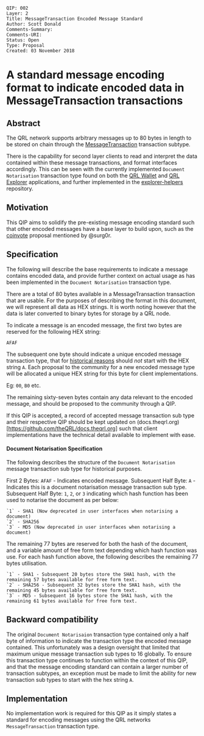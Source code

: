 	QIP: 002
	Layer: 2
	Title: MessageTransaction Encoded Message Standard
	Author: Scott Donald
	Comments-Summary: 
	Comments-URI: 
	Status: Open
	Type: Proposal
	Created: 03 November 2018

# A standard message encoding format to indicate encoded data in MessageTransaction transactions

## Abstract

The QRL network supports arbitrary messages up to 80 bytes in length to be stored on chain through the [MessageTransaction](https://github.com/theQRL/QRL/blob/v1.1.6/src/qrl/core/txs/MessageTransaction.py#L8) transaction subtype.

There is the capability for second layer clients to read and interpret the data contained within these message transactions, and format interfaces accordingly. This can be seen with the currently implemented `Document Notarisation` transaction type found on both the [QRL Wallet](https://github.com/theQRL/qrl-wallet/blob/v1.0.4/imports/ui/pages/tools/notarise/start.js#L71) and [QRL Explorer](https://github.com/theQRL/block-explorer/blob/2b11358f31415812bd374fb572c6ab9c8a06e9ad/imports/ui/components/tx/tx.html#L124) applications, and further implemented in the [explorer-helpers](https://github.com/theQRL/explorer-helpers/blob/v0.0.7/index.js#L356) repository.


## Motivation

This QIP aims to solidify the pre-existing message encoding standard such that other encoded messages have a base layer to build upon, such as the [coinvote](https://github.com/theQRL/qips/pull/2#issuecomment-434810654) proposal mentioned by @surg0r.

## Specification

The following will describe the base requirements to indicate a message contains encoded data, and provide further context on actual usage as has been implemented in the `Document Notarisation` transaction type.

There are a total of 80 bytes available in a MessageTransaction transaction that are usable. For the purposes of describing the format in this document, we will represent all data as HEX strings. It is worth noting however that the data is later converted to binary bytes for storage by a QRL node.

To indicate a message is an encoded message, the first two bytes are reserved for the following HEX string:

`AFAF`

The subsequent one byte should indicate a unique encoded message transaction type, that for [historical reasons](#backward-compatibility) should _not_ start with the HEX string `A`. Each proposal to the community for a new encoded message type will be allocated a unique HEX string for this byte for client implementations.

Eg: `00`, `B0` etc.

The remaining sixty-seven bytes contain any data relevant to the encoded message, and should be proposed to the community through a QIP. 

If this QIP is accepted, a record of accepted message transaction sub type and their respective QIP should be kept updated on (docs.theqrl.org)[https://github.com/theQRL/docs.theqrl.org] such that client implementations have the technical detail available to implement with ease.

#### Document Notarisation Specification

The following describes the structure of the `Document Notarisation` message transaction sub type for historical purposes.

First 2 Bytes: `AFAF` - Indicates encoded message.
Subsequent Half Byte: `A` - Indicates this is a document notarisation message transaction sub type.
Subsequent Half Byte: `1`, `2`, or `3` indicating which hash function has been used to notarise the document as per below:

    `1` - SHA1 (Now deprecated in user interfaces when notarising a document)
    `2` - SHA256
    `3` - MD5 (Now deprecated in user interfaces when notarising a document)

The remaining 77 bytes are reserved for both the hash of the document, and a variable amount of free form text depending which hash function was use. For each hash function above, the following describes the remaining 77 bytes utilisation.

    `1` - SHA1 - Subsequent 20 bytes store the SHA1 hash, with the remaining 57 bytes available for free form text.
    `2` - SHA256 - Subsequent 32 bytes store the SHA1 hash, with the remaining 45 bytes available for free form text.
    `3` - MD5 - Subsequent 16 bytes store the SHA1 hash, with the remaining 61 bytes available for free form text.

## Backward compatibility

The original `Document Notarisaion` transaction type contained only a half byte of information to indicate the transaction type the encoded message contained. This unfortunately was a design oversight that limited that maximum unique message transaction sub types to 16 globally. To ensure this transaction type continues to function within the context of this QIP, and that the message encoding standard can contain a larger number of transaction subtypes, an exception must be made to limit the ability for new transaction sub types to start with the hex string `A`.

## Implementation

No implementation work is required for this QIP as it simply states a standard for encoding messages using the QRL networks `MessageTransaction` transaction type.
